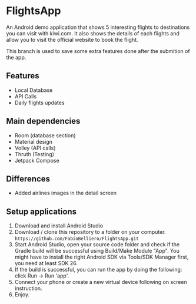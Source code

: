 # FlightsApp
An Android demo application that shows 5 interesting flights to destinations you can visit with kiwi.com.
It also shows the details of each flights and allow you to visit the official website to book the flight.

This branch is used to save some extra features done after the submition of the app.

## Features
- Local Database
- API Calls
- Daily flights updates

## Main dependencies
- Room (database section)
- Material design
- Volley (API calls)
- Thruth (Testing)
- Jetpack Compose

## Differences
- Added airlines images in the detail screen

## Setup applications
1. Download and install Android Studio
2. Download / clone this repository to a folder on your computer. `https://github.com/FabioBelliero/FlightsApp.git`
3. Start Android Studio, open your source code folder and check if the Gradle build will be successful using Build/Make Module "App". You might have to install the right Android SDK via Tools/SDK Manager first, you need at least SDK 26.
4. If the build is successful, you can run the app by doing the following: click Run -> Run 'app'.
5. Connect your phone or create a new virtual device following on screen instruction.
6. Enjoy.
